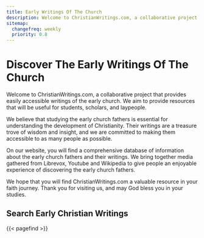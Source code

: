 ```yaml
---
title: Early Writings Of The Church
description: Welcome to ChristianWritings.com, a collaborative project that provides easily accessible writings of the early church.
sitemap:
  changefreq: weekly
  priority: 0.8
---
```

# Discover The Early Writings Of The Church
Welcome to ChristianWritings.com, a collaborative project that provides easily accessible writings of the early church. We aim to provide resources that will be useful for students, scholars, and laypeople.

We believe that studying the early church fathers is essential for understanding the development of Christianity. Their writings are a treasure trove of wisdom and insight, and we are committed to making them accessible to as many people as possible.

On our website, you will find a comprehensive database of information about the early church fathers and their writings. We bring together media gathered from Librevox, Youtube and Wikipedia to give people an enjoyable experience of discovering the early church fathers.

We hope that you will find ChristianWritings.com a valuable resource in your faith journey. Thank you for visiting us, and may God bless you in your studies.

## Search Early Christian Writings
{{< pagefind >}}